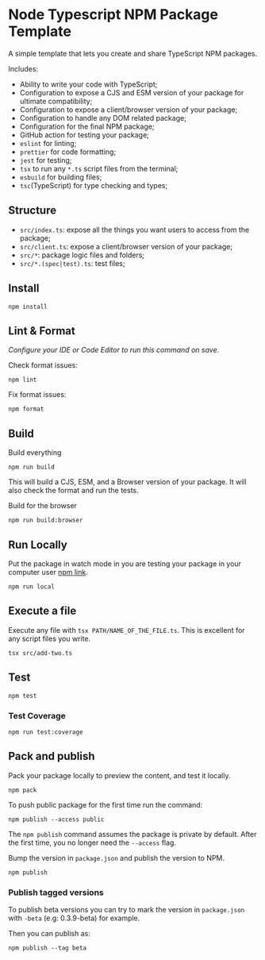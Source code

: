 # Node Typescript NPM Package Template

A simple template that lets you create and share TypeScript NPM packages.

Includes:

-   Ability to write your code with TypeScript;
-   Configuration to expose a CJS and ESM version of your package for ultimate compatibility;
-   Configuration to expose a client/browser version of your package;
-   Configuration to handle any DOM related package;
-   Configuration for the final NPM package;
-   GitHub action for testing your package;
-   `eslint` for linting;
-   `prettier` for code formatting;
-   `jest` for testing;
-   `tsx` to run any `*.ts` script files from the terminal;
-   `esbuild` for building files;
-   `tsc`(TypeScript) for type checking and types;

## Structure

-   `src/index.ts`: expose all the things you want users to access from the package;
-   `src/client.ts`: expose a client/browser version of your package;
-   `src/*`: package logic files and folders;
-   `src/*.(spec|test).ts`: test files;

## Install

```
npm install
```

## Lint & Format

_Configure your IDE or Code Editor to run this command on save._

Check format issues:

```
npm lint
```

Fix format issues:

```
npm format
```

## Build

Build everything

```
npm run build
```

This will build a CJS, ESM, and a Browser version of your package.
It will also check the format and run the tests.

Build for the browser

```
npm run build:browser
```

## Run Locally

Put the package in watch mode in you are testing your package in your computer user [npm link](https://docs.npmjs.com/cli/v10/commands/npm-link).

```
npm run local
```

## Execute a file

Execute any file with `tsx PATH/NAME_OF_THE_FILE.ts`. This is excellent for any script files you write.

```
tsx src/add-two.ts
```

## Test

```
npm test
```

### Test Coverage

```
npm run test:coverage
```

## Pack and publish

Pack your package locally to preview the content, and test it locally.

```
npm pack
```

To push public package for the first time run the command:

```
npm publish --access public
```

The `npm publish` command assumes the package is private by default. After the first time, you no longer need the `--access` flag.

Bump the version in `package.json` and publish the version to NPM.

```
npm publish
```

### Publish tagged versions

To publish beta versions you can try to mark the version in `package.json` with `-beta` (e.g: 0.3.9-beta) for example.

Then you can publish as:

```
npm publish --tag beta
```

